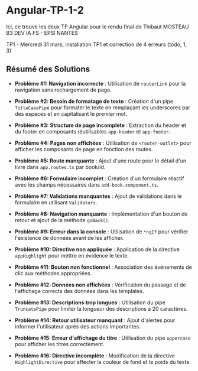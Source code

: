# Angular-TP-1-2

Ici, ce trouve les deux TP Angular pour le rendu final de Thibaut MOSTEAU B3 DEV IA FS - EPSI NANTES

TP1 - Mercredi 31 mars, installation TP1 et correction de 4 erreurs (todo, 1, 3)

## Résumé des Solutions

- **Problème #1: Navigation incorrecte** : Utilisation de `routerLink` pour la navigation sans rechargement de page.

- **Problème #2: Besoin de formatage de texte** : Création d'un pipe `TitleCasePipe` pour formater le texte en remplaçant les underscores par des espaces et en capitalisant le premier mot.

- **Problème #3: Structure de page incomplète** : Extraction du header et du footer en composants réutilisables `app-header` et `app-footer`.

- **Problème #4: Pages non affichées** : Utilisation de `<router-outlet>` pour afficher les composants de page en fonction des routes.

- **Problème #5: Route manquante** : Ajout d'une route pour le détail d'un livre dans `app.routes.ts` par book/id.

- **Problème #6: Formulaire incomplet** : Création d'un formulaire réactif avec les champs nécessaires dans `add-book.component.ts`.

- **Problème #7: Validations manquantes** : Ajout de validations dans le formulaire en utilisant `Validators`.

- **Problème #8: Navigation manquante** : Implémentation d'un bouton de retour et ajout de la méthode `goBack()`.

- **Problème #9: Erreur dans la console** : Utilisation de `*ngIf` pour vérifier l'existence de données avant de les afficher.

- **Problème #10: Directive non appliquée** : Application de la directive `appHighlight` pour mettre en évidence le texte.

- **Problème #11: Bouton non fonctionnel** : Association des événements de clic aux méthodes appropriées.

- **Problème #12: Données non affichées** : Vérification du passage et de l'affichage corrects des données dans les templates.

- **Problème #13: Descriptions trop longues** : Utilisation du pipe `TruncatePipe` pour limiter la longueur des descriptions à 20 caractères.

- **Problème #14: Retour utilisateur manquant** : Ajout d'alertes pour informer l'utilisateur après des actions importantes.

- **Problème #15: Erreur d'affichage du titre** : Utilisation du pipe `uppercase` pour afficher les titres correctement.

- **Problème #16: Directive incomplète** : Modification de la directive `HighlightDirective` pour affecter la couleur de fond et le poids du texte.